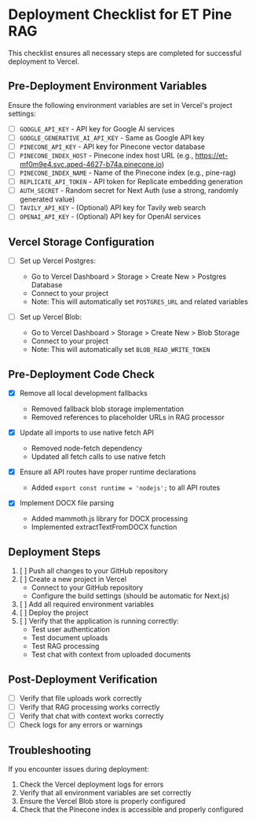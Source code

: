 # Deployment Checklist for ET Pine RAG

This checklist ensures all necessary steps are completed for successful deployment to Vercel.

## Pre-Deployment Environment Variables

Ensure the following environment variables are set in Vercel's project settings:

- [ ] `GOOGLE_API_KEY` - API key for Google AI services
- [ ] `GOOGLE_GENERATIVE_AI_API_KEY` - Same as Google API key
- [ ] `PINECONE_API_KEY` - API key for Pinecone vector database
- [ ] `PINECONE_INDEX_HOST` - Pinecone index host URL (e.g., https://et-mf0m9e4.svc.aped-4627-b74a.pinecone.io)
- [ ] `PINECONE_INDEX_NAME` - Name of the Pinecone index (e.g., pine-rag)
- [ ] `REPLICATE_API_TOKEN` - API token for Replicate embedding generation
- [ ] `AUTH_SECRET` - Random secret for Next Auth (use a strong, randomly generated value)
- [ ] `TAVILY_API_KEY` - (Optional) API key for Tavily web search
- [ ] `OPENAI_API_KEY` - (Optional) API key for OpenAI services

## Vercel Storage Configuration

- [ ] Set up Vercel Postgres:
  - Go to Vercel Dashboard > Storage > Create New > Postgres Database
  - Connect to your project
  - Note: This will automatically set `POSTGRES_URL` and related variables

- [ ] Set up Vercel Blob:
  - Go to Vercel Dashboard > Storage > Create New > Blob Storage
  - Connect to your project
  - Note: This will automatically set `BLOB_READ_WRITE_TOKEN`

## Pre-Deployment Code Check

- [x] Remove all local development fallbacks
  - Removed fallback blob storage implementation
  - Removed references to placeholder URLs in RAG processor
  
- [x] Update all imports to use native fetch API
  - Removed node-fetch dependency
  - Updated all fetch calls to use native fetch

- [x] Ensure all API routes have proper runtime declarations
  - Added `export const runtime = 'nodejs';` to all API routes

- [x] Implement DOCX file parsing
  - Added mammoth.js library for DOCX processing
  - Implemented extractTextFromDOCX function

## Deployment Steps

1. [ ] Push all changes to your GitHub repository
2. [ ] Create a new project in Vercel
   - Connect to your GitHub repository
   - Configure the build settings (should be automatic for Next.js)
3. [ ] Add all required environment variables
4. [ ] Deploy the project
5. [ ] Verify that the application is running correctly:
   - Test user authentication
   - Test document uploads
   - Test RAG processing
   - Test chat with context from uploaded documents

## Post-Deployment Verification

- [ ] Verify that file uploads work correctly
- [ ] Verify that RAG processing works correctly
- [ ] Verify that chat with context works correctly
- [ ] Check logs for any errors or warnings

## Troubleshooting

If you encounter issues during deployment:

1. Check the Vercel deployment logs for errors
2. Verify that all environment variables are set correctly
3. Ensure the Vercel Blob store is properly configured
4. Check that the Pinecone index is accessible and properly configured 